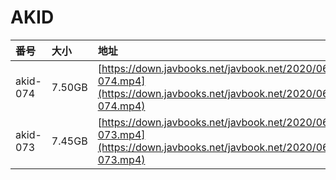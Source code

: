 # AKID

| 番号 | 大小 | 地址 |
| :--- | :--- | :--- |
| akid-074 | 7.50GB | [https://down.javbooks.net/javbook.net/2020/06/28/akid-074.mp4](https://down.javbooks.net/javbook.net/2020/06/28/akid-074.mp4) |
| akid-073 | 7.45GB | [https://down.javbooks.net/javbook.net/2020/06/21/akid-073.mp4](https://down.javbooks.net/javbook.net/2020/06/21/akid-073.mp4) |



